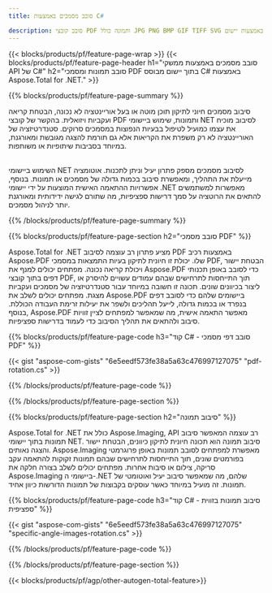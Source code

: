 ```yaml
---
title: סובב מסמכים באמצעות C#  

description: סובב קובצי PDF ותמונה כולל JPG PNG BMP GIF TIFF SVG באמצעות יישום C# שלך.
---
```


{{< blocks/products/pf/feature-page-wrap >}}
{{< blocks/products/pf/feature-page-header h1="סובב מסמכים באמצעות ממשקי API של C#" h2="סובב תמונות ומסמכי PDF בתוך יישום מבוסס C# באמצעות Aspose.Total for .NET." >}}

{{% blocks/products/pf/feature-page-summary %}}

סיבוב מסמכים חיוני לתיקון תוכן מוטה או בעל אוריינטציה לא נכונה, הבטחת קריאה ועקביות ויזואלית. בהקשר של קובצי PDF ותמונות, שימוש ביישומי NET לסיבוב מוכיח את עצמו כמועיל לטיפול בבעיות הנפוצות במסמכים סרוקים. סטנדרטיזציה של האוריינטציה לא רק משפרת את הקריאות אלא גם תורמת להצגה מגובשת ומאורגנת, במיוחד בסביבות שיתופיות או משותפות. <br /><br />

השימוש ביישומי NET לסיבוב מסמכים מספק פתרון יעיל וניתן לתכנות. אוטומציה מייעלת את התהליך, ומאפשרת סיבוב בכמות גדולה של מסמכים או תמונות. בנוסף, אפשרויות ההתאמה האישית המוצעות על ידי יישומי .NET מאפשרות למשתמשים להתאים את הרוטציה על סמך דרישות ספציפיות, מה שתורם לגישה ידידותית ומאורגנת יותר לניהול מסמכים.

{{% /blocks/products/pf/feature-page-summary  %}}


{{% blocks/products/pf/feature-page-section  h2="סובב מסמכי PDF" %}}

Aspose.Total for .NET מציע פתרון רב עוצמה לסיבוב PDF באמצעות רכיב Aspose.PDF שלו. יכולת זו חיונית לתיקון בעיות התמצאות במסמכי PDF, הבטחת יישור ויכולת קריאה נכונה. מפתחים יכולים למנף את Aspose.PDF כדי לסובב באופן תכנותי דפים בתוך קובצי PDF, תוך התייחסות לתרחישים שבהם עמודים עשויים להיסרק או ליצור בכיוונים שונים. תכונה זו חשובה במיוחד עבור סטנדרטיזציה של מסמכים ועקביות מצגת. מפתחים יכולים לשלב את Aspose.PDF ביישומים שלהם כדי לסובב דפים בנפרד או בכמות גדולה, לייעל תהליכים ולשפר את יעילות זרימת העבודה הכוללת. בנוסף, Aspose.PDF מאפשר התאמה אישית, מה שמאפשר למפתחים לציין זוויות סיבוב ולהתאים את תהליך הסיבוב כדי לעמוד בדרישות ספציפיות.

{{% blocks/products/pf/feature-page-code h3="קוד C# - סובב דפי מסמכי PDF" %}}

{{< gist "aspose-com-gists" "6e5eedf573fe38a5a63c476997127075" "pdf-rotation.cs" >}}

{{% /blocks/products/pf/feature-page-code  %}}

{{% /blocks/products/pf/feature-page-section %}}


{{% blocks/products/pf/feature-page-section  h2="סיבוב תמונה" %}}

Aspose.Total for .NET כולל את Aspose.Imaging, API רב עוצמה המאפשר סיבוב תמונות בתוך יישומי NET. סיבוב תמונה הוא תכונה חיונית לתיקון כיוונים, הבטחת יישור והצגה נאותים. Aspose.Imaging מאפשרת למפתחים לסובב תמונות באופן פרוגרמטי בפורמטים שונים, תוך התייחסות לתרחישים שבהם תמונות זקוקות להתאמה עקב סריקה, צילום או סיבות אחרות. מפתחים יכולים לשלב בצורה חלקה את Aspose.Imaging ביישומי ה-.NET שלהם, מה שמאפשר סיבוב יעיל ואוטומטי של תמונות. זה מועיל במיוחד כאשר עוסקים בקבוצות של תמונות הדורשות כיוון אחיד. 

{{% blocks/products/pf/feature-page-code h3="קוד C# - סיבוב תמונות בזווית ספציפית" %}}

{{< gist "aspose-com-gists" "6e5eedf573fe38a5a63c476997127075" "specific-angle-images-rotation.cs" >}}

{{% /blocks/products/pf/feature-page-code  %}}

{{% /blocks/products/pf/feature-page-section %}}

{{< blocks/products/pf/agp/other-autogen-total-feature>}}